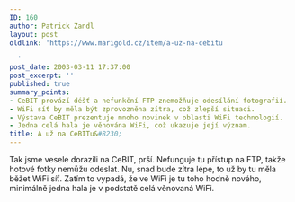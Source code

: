 ```yaml
---
ID: 160
author: Patrick Zandl
layout: post
oldlink: 'https://www.marigold.cz/item/a-uz-na-cebitu

  '
post_date: 2003-03-11 17:37:00
post_excerpt: ''
published: true
summary_points:
- CeBIT provází déšť a nefunkční FTP znemožňuje odesílání fotografií.
- WiFi síť by měla být zprovozněna zítra, což zlepší situaci.
- Výstava CeBIT prezentuje mnoho novinek v oblasti WiFi technologií.
- Jedna celá hala je věnována WiFi, což ukazuje její význam.
title: A už na CeBITu&#8230;
---
```


Tak jsme vesele dorazili na CeBIT, prší. Nefunguje tu přístup na FTP, takže hotové fotky nemůžu odeslat. Nu, snad bude zítra lépe, to už by tu měla běžet WiFi síť. Zatím to vypadá, že ve WiFi je tu toho hodně nového, minimálně jedna hala je v podstatě celá věnovaná WiFi.